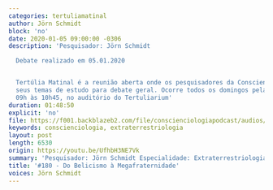 ```yaml
---
categories: tertuliamatinal
author: Jörn Schmidt
block: 'no'
date: 2020-01-05 09:00:00 -0306
description: 'Pesquisador: Jörn Schmidt

  Debate realizado em 05.01.2020


  Tertúlia Matinal é a reunião aberta onde os pesquisadores da Conscienciologia apresentam
  seus temas de estudo para debate geral. Ocorre todos os domingos pela manhã, das
  09h às 10h45, no auditório do Tertuliarium'
duration: 01:48:50
explicit: 'no'
file: https://f001.backblazeb2.com/file/conscienciologiapodcast/audios/UfhbH3NE7Vk.mp3
keywords: conscienciologia, extraterrestriologia
layout: post
length: 6530
origin: https://youtu.be/UfhbH3NE7Vk
summary: 'Pesquisador: Jörn Schmidt Especialidade: Extraterrestriologia'
title: '#180 - Do Belicismo à Megafraternidade'
voices: Jörn Schmidt
---
```

